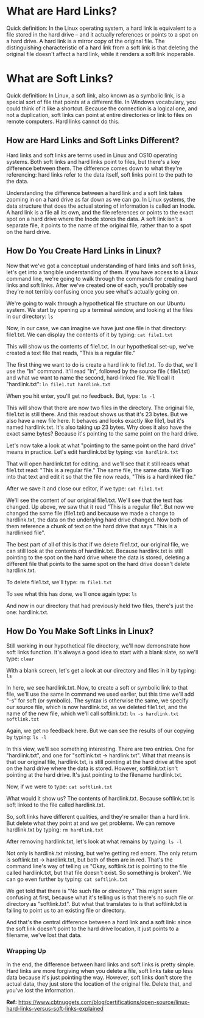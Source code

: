 # What are Hard Links?

Quick definition: In the Linux operating system, a hard link is equivalent to a file stored in the hard drive – and it actually references or points to a spot on a hard drive. A hard link is a mirror copy of the original file. The distinguishing characteristic of a hard link from a soft link is that deleting the original file doesn't affect a hard link, while it renders a soft link inoperable.

# What are Soft Links?

Quick definition: In Linux, a soft link, also known as a symbolic link, is a special sort of file that points at a different file. In Windows vocabulary, you could think of it like a shortcut. Because the connection is a logical one, and not a duplication, soft links can point at entire directories or link to files on remote computers. Hard links cannot do this.

## How are Hard Links and Soft Links Different?

Hard links and soft links are terms used in Linux and OS10 operating systems. Both soft links and hard links point to files, but there's a key difference between them. The difference comes down to what they're referencing: hard links refer to the data itself, soft links point to the path to the data.

Understanding the difference between a hard link and a soft link takes zooming in on a hard drive as far down as we can go. In Linux systems, the data structure that does the actual storing of information is called an Inode. A hard link is a file all its own, and the file references or points to the exact spot on a hard drive where the Inode stores the data. A soft link isn't a separate file, it points to the name of the original file, rather than to a spot on the hard drive.

## How Do You Create Hard Links in Linux?

Now that we've got a conceptual understanding of hard links and soft links, let's get into a tangible understanding of them. If you have access to a Linux command line, we're going to walk through the commands for creating hard links and soft links. After we've created one of each, you'll probably see they're not terribly confusing once you see what's actually going on.

We're going to walk through a hypothetical file structure on our Ubuntu system. We start by opening up a terminal window, and looking at the files in our directory:
`ls`

Now, in our case, we can imagine we have just one file in that directory: file1.txt. We can display the contents of it by typing:
`cat file1.txt`

This will show us the contents of file1.txt. In our hypothetical set-up, we've created a text file that reads, "This is a regular file."

The first thing we want to do is create a hard link to file1.txt. To do that, we'll use the "ln" command. It'll read "ln", followed by the source file ( file1.txt) and what we want to name the second, hard-linked file. We'll call it "hardlink.txt":
`ln file1.txt hardlink.txt`

When you hit enter, you'll get no feedback. But, type:
`ls -l`

This will show that there are now two files in the directory. The original file, file1.txt is still there. And this readout shows us that it's 23 bytes. But we also have a new file here. It behaves and looks exactly like file1, but it's named hardlink.txt. It's also taking up 23 bytes. Why does it also have the exact same bytes? Because it's pointing to the same point on the hard drive.

Let's now take a look at what "pointing to the same point on the hard drive" means in practice. Let's edit hardlink.txt by typing:
`vim hardlink.txt`

That will open hardlink.txt for editing, and we'll see that it still reads what file1.txt read: "This is a regular file." The same file, the same data. We'll go into that text and edit it so that the file now reads, "This is a hardlinked file."

After we save it and close our editor, if we type:
`cat file1.txt`

We'll see the content of our original file1.txt. We'll see that the text has changed. Up above, we saw that it read "This is a regular file". But now we changed the same file (file1.txt) and because we made a change to hardlink.txt, the data on the underlying hard drive changed. Now both of them reference a chunk of text on the hard drive that says "This is a hardlinked file".

The best part of all of this is that if we delete file1.txt, our original file, we can still look at the contents of hardlink.txt. Because hardlink.txt is still pointing to the spot on the hard drive where the data is stored, deleting a different file that points to the same spot on the hard drive doesn't delete hardlink.txt.

To delete file1.txt, we'll type:
`rm file1.txt`

To see what this has done, we'll once again type:
`ls`

And now in our directory that had previously held two files, there's just the one: hardlink.txt.

## How Do You Make Soft Links in Linux?

Still working in our hypothetical file directory, we'll now demonstrate how soft links function. It's always a good idea to start with a blank slate, so we'll type:
`clear`

With a blank screen, let's get a look at our directory and files in it by typing:
`ls`

In here, we see hardlink.txt. Now, to create a soft or symbolic link to that file, we'll use the same ln command we used earlier, but this time we'll add "-s" for soft (or symbolic). The syntax is otherwise the same, we specify our source file, which is now hardlink.txt, as we deleted file1.txt, and the name of the new file, which we'll call softlink.txt:
`ln -s hardlink.txt softlink.txt`

Again, we get no feedback here. But we can see the results of our copying by typing:
`ls -l`

In this view, we'll see something interesting. There are two entries. One for "hardlink.txt", and one for "softlink.txt -> hardlink.txt". What that means is that our original file, hardlink.txt, is still pointing at the hard drive at the spot on the hard drive where the data is stored. However, softlink.txt isn't pointing at the hard drive. It's just pointing to the filename hardlink.txt.

Now, if we were to type:
`cat softlink.txt`

What would it show us? The contents of hardlink.txt. Because softlink.txt is soft linked to the file called hardlink.txt.

So, soft links have different qualities, and they're smaller than a hard link. But delete what they point at and we get problems. We can remove hardlink.txt by typing:
`rm hardlink.txt`

After removing hardlink.txt, let's look at what remains by typing:
`ls -l`

Not only is hardlink.txt missing, but we're getting red errors. The only return is softlink.txt -> hardlink.txt, but both of them are in red. That's the command line's way of telling us "Okay, softlink.txt is pointing to the file called hardlink.txt, but that file doesn't exist. So something is broken". We can go even further by typing:
`cat softlink.txt`

We get told that there is "No such file or directory." This might seem confusing at first, because what it's telling us is that there's no such file or directory as "softlink.txt". But what that translates to is that softlink.txt is failing to point us to an existing file or directory.

And that's the central difference between a hard link and a soft link: since the soft link doesn't point to the hard drive location, it just points to a filename, we've lost that data.

### Wrapping Up

In the end, the difference between hard links and soft links is pretty simple. Hard links are more forgiving when you delete a file, soft links take up less data because it's just pointing the way. However, soft links don't store the actual data, they just store the location of the original file. Delete that, and you've lost the information.

**Ref:** https://www.cbtnuggets.com/blog/certifications/open-source/linux-hard-links-versus-soft-links-explained
